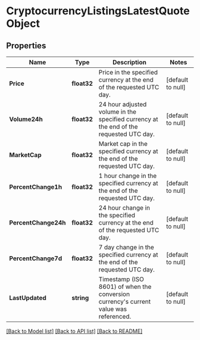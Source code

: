 # CryptocurrencyListingsLatestQuoteObject

## Properties
Name | Type | Description | Notes
------------ | ------------- | ------------- | -------------
**Price** | **float32** | Price in the specified currency at the end of the requested UTC day. | [default to null]
**Volume24h** | **float32** | 24 hour adjusted volume in the specified currency at the end of the requested UTC day. | [default to null]
**MarketCap** | **float32** | Market cap in the specified currency at the end of the requested UTC day. | [default to null]
**PercentChange1h** | **float32** | 1 hour change in the specified currency at the end of the requested UTC day. | [default to null]
**PercentChange24h** | **float32** | 24 hour change in the specified currency at the end of the requested UTC day. | [default to null]
**PercentChange7d** | **float32** | 7 day change in the specified currency at the end of the requested UTC day. | [default to null]
**LastUpdated** | **string** | Timestamp (ISO 8601) of when the conversion currency&#39;s current value was referenced. | [default to null]

[[Back to Model list]](../README.md#documentation-for-models) [[Back to API list]](../README.md#documentation-for-api-endpoints) [[Back to README]](../README.md)



